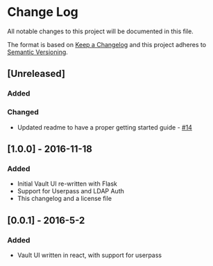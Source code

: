 # Change Log
All notable changes to this project will be documented in this file.

The format is based on [Keep a Changelog](http://keepachangelog.com/) 
and this project adheres to [Semantic Versioning](http://semver.org/).

## [Unreleased]
### Added

### Changed
- Updated readme to have a proper getting started guide - [#14](https://github.com/nyxcharon/vault-ui/issues/14)

## [1.0.0] - 2016-11-18
### Added
- Initial Vault UI re-written with Flask
- Support for Userpass and LDAP Auth
- This changelog and a license file

## [0.0.1] - 2016-5-2
### Added
- Vault UI written in react, with support for userpass